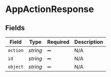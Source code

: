 # AppActionResponse


## Fields

| Field              | Type               | Required           | Description        |
| ------------------ | ------------------ | ------------------ | ------------------ |
| `action`           | *string*           | :heavy_minus_sign: | N/A                |
| `id`               | *string*           | :heavy_minus_sign: | N/A                |
| `object`           | *string*           | :heavy_minus_sign: | N/A                |